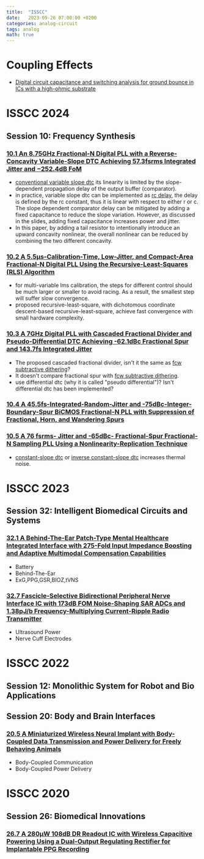 ```yaml
---
title:  "ISSCC"
date:   2023-09-26 07:00:00 +0200
categories: analog-circuit
tags: analog
math: true
---
```


# Coupling Effects

- [Digital circuit capacitance and switching analysis for ground bounce in ICs with a high-ohmic substrate](https://ieeexplore.ieee.org/document/1308586)

# ISSCC 2024

## Session 10: Frequency Synthesis

### [10.1 An 8.75GHz Fractional-N Digital PLL with a Reverse-Concavity Variable-Slope DTC Achieving 57.3fsrms Integrated Jitter and −252.4dB FoM](https://ieeexplore.ieee.org/document/10454388)

- [conventional variable slope dtc](https://ieeexplore.ieee.org/document/7108057) its linearity is limited by the slope-dependent propagation delay of the output buffer (comparator).
- in practice, variable slope dtc can be implemented as [rc delay](https://ieeexplore.ieee.org/document/8666017), the delay is defined by the rc constant, thus it is linear with respect to either r or c. The slope dependent comparator delay can be mitigated by adding a fixed capacitance to reduce the slope variation. However, as discussed in the slides, adding fixed capacitance increases power and jitter.
- In this paper, by adding a tail resistor to intentionally introduce an upward concavity nonlinear, the overall nonlinear can be reduced by combining the two different concavity.

### [10.2 A 5.5μs-Calibration-Time, Low-Jitter, and Compact-Area Fractional-N Digital PLL Using the Recursive-Least-Squares (RLS) Algorithm](https://ieeexplore.ieee.org/document/10454495)

- for multi-variable lms calibration, the steps for different control should be much larger or smaller to avoid racing. As a result, the smallest step will suffer slow convergence.
- proposed recursive-least-square, with dichotomous coordinate descent-based recursive-least-square, achieve fast convergence with small hardware complexity.

### [10.3 A 7GHz Digital PLL with Cascaded Fractional Divider and Pseudo-Differential DTC Achieving -62.1dBc Fractional Spur and 143.7fs Integrated Jitter](https://ieeexplore.ieee.org/document/10454284)
- The proposed cascaded fractional divider, isn't it the same as [fcw subtractive dithering](https://ieeexplore.ieee.org/abstract/document/10067719)?
- It doesn't compare fractional spur with [fcw subtractive dithering](https://ieeexplore.ieee.org/abstract/document/10067719).
- use differential dtc (why it is called "pseudo differential")? Isn't differential dtc has been implemented?

### [10.4 A 45.5fs-Integrated-Random-Jitter and -75dBc-Integer-Boundary-Spur BiCMOS Fractional-N PLL with Suppression of Fractional, Horn, and Wandering Spurs](https://ieeexplore.ieee.org/document/10454462)

### [10.5 A 76 fsrms- Jitter and -65dBc- Fractional-Spur Fractional-N Sampling PLL Using a Nonlinearity-Replication Technique](https://ieeexplore.ieee.org/document/10454557)
- [constant-slope dtc](https://ieeexplore.ieee.org/document/7108057) or [inverse constant-slope dtc](https://ieeexplore.ieee.org/document/10067719) increases thermal noise.

# ISSCC 2023

## Session 32: Intelligent Biomedical Circuits and Systems

### [32.1 A Behind-The-Ear Patch-Type Mental Healthcare Integrated Interface with 275-Fold Input Impedance Boosting and Adaptive Multimodal Compensation Capabilities](https://ieeexplore.ieee.org/document/10067723)

- Battery
- Behind-The-Ear
- ExG,PPG,GSR,BIOZ,tVNS

### [32.7 Fascicle-Selective Bidirectional Peripheral Nerve Interface IC with 173dB FOM Noise-Shaping SAR ADCs and 1.38pJ/b Frequency-Multiplying Current-Ripple Radio Transmitter](https://ieeexplore.ieee.org/document/10067626)

- Ultrasound Power
- Nerve Cuff Electrodes

# ISSCC 2022

## Session 12: Monolithic System for Robot and Bio Applications

## Session 20: Body and Brain Interfaces

### [20.5 A Miniaturized Wireless Neural Implant with Body-Coupled Data Transmission and Power Delivery for Freely Behaving Animals](https://ieeexplore.ieee.org/document/9731733)

- Body-Coupled Communication
- Body-Coupled Power Delivery

# ISSCC 2020

## Session 26: Biomedical Innovations

### [26.7 A 280µW 108dB DR Readout IC with Wireless Capacitive Powering Using a Dual-Output Regulating Rectifier for Implantable PPG Recording](https://ieeexplore.ieee.org/document/9063116)

